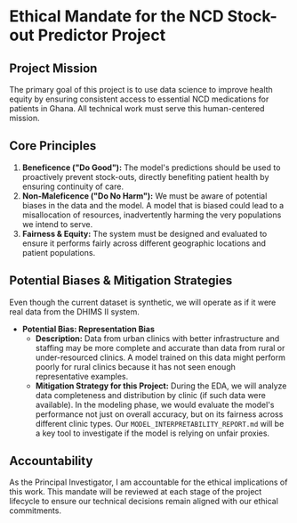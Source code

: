 # Ethical Mandate for the NCD Stock-out Predictor Project

## Project Mission

The primary goal of this project is to use data science to improve health equity by ensuring consistent access to essential NCD medications for patients in Ghana. All technical work must serve this human-centered mission.

## Core Principles

1.  **Beneficence ("Do Good"):** The model's predictions should be used to proactively prevent stock-outs, directly benefiting patient health by ensuring continuity of care.
2.  **Non-Maleficence ("Do No Harm"):** We must be aware of potential biases in the data and the model. A model that is biased could lead to a misallocation of resources, inadvertently harming the very populations we intend to serve.
3.  **Fairness & Equity:** The system must be designed and evaluated to ensure it performs fairly across different geographic locations and patient populations.

## Potential Biases & Mitigation Strategies

Even though the current dataset is synthetic, we will operate as if it were real data from the DHIMS II system.

*   **Potential Bias: Representation Bias**
    *   **Description:** Data from urban clinics with better infrastructure and staffing may be more complete and accurate than data from rural or under-resourced clinics. A model trained on this data might perform poorly for rural clinics because it has not seen enough representative examples.
    *   **Mitigation Strategy for this Project:** During the EDA, we will analyze data completeness and distribution by clinic (if such data were available). In the modeling phase, we would evaluate the model's performance not just on overall accuracy, but on its fairness across different clinic types. Our `MODEL_INTERPRETABILITY_REPORT.md` will be a key tool to investigate if the model is relying on unfair proxies.

## Accountability

As the Principal Investigator, I am accountable for the ethical implications of this work. This mandate will be reviewed at each stage of the project lifecycle to ensure our technical decisions remain aligned with our ethical commitments.